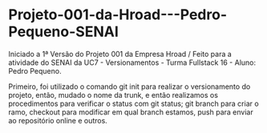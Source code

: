 # Projeto-001-da-Hroad---Pedro-Pequeno-SENAI

Iniciado a 1ª Versão do Projeto 001 da Empresa Hroad / Feito para a atividade do SENAI da UC7 - Versionamentos - Turma Fullstack 16 - Aluno: Pedro Pequeno.

Primeiro, foi utilizado o comando git init para realizar o versionamento do projeto, então, mudado o nome da trunk, e então realizamos os procedimentos para verificar o status com git status; git branch para criar o ramo, checkout para modificar em qual branch estamos, push para enviar ao repositório online e outros.

